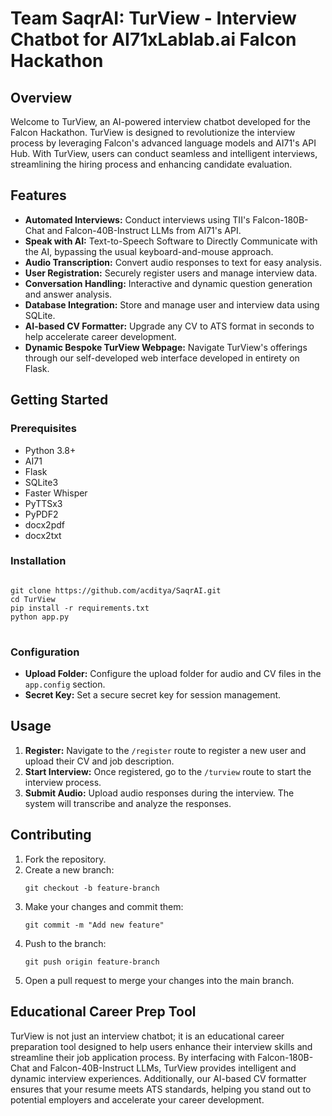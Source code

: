 <h1>Team SaqrAI: TurView - Interview Chatbot for AI71xLablab.ai Falcon Hackathon</h1>

<h2>Overview</h2>
<p>Welcome to TurView, an AI-powered interview chatbot developed for the Falcon Hackathon. TurView is designed to revolutionize the interview process by leveraging Falcon's advanced language models and AI71's API Hub. With TurView, users can conduct seamless and intelligent interviews, streamlining the hiring process and enhancing candidate evaluation.</p>

<h2>Features</h2>
<ul>
    <li><strong>Automated Interviews:</strong> Conduct interviews using TII's Falcon-180B-Chat and Falcon-40B-Instruct LLMs from AI71's API.</li>
    <li><strong>Speak with AI:</strong> Text-to-Speech Software to Directly Communicate with the AI, bypassing the usual keyboard-and-mouse approach.</li>
    <li><strong>Audio Transcription:</strong> Convert audio responses to text for easy analysis.</li>
    <li><strong>User Registration:</strong> Securely register users and manage interview data.</li>
    <li><strong>Conversation Handling:</strong> Interactive and dynamic question generation and answer analysis.</li>
    <li><strong>Database Integration:</strong> Store and manage user and interview data using SQLite.</li>
    <li><strong>AI-based CV Formatter:</strong> Upgrade any CV to ATS format in seconds to help accelerate career development.</li>
    <li><strong>Dynamic Bespoke TurView Webpage:</strong> Navigate TurView's offerings through our self-developed web interface developed in entirety on Flask.</li>
</ul>

<h2>Getting Started</h2>

<h3>Prerequisites</h3>
<ul>
    <li>Python 3.8+</li>
    <li>AI71</li>
    <li>Flask</li>
    <li>SQLite3</li>
    <li>Faster Whisper</li>
    <li>PyTTSx3</li>
    <li>PyPDF2</li>
    <li>docx2pdf</li>
    <li>docx2txt</li>
</ul>

<h3>Installation</h3>
<pre>
<code>
git clone https://github.com/acditya/SaqrAI.git
cd TurView
pip install -r requirements.txt
python app.py
</code>
</pre>

<h3>Configuration</h3>
<ul>
    <li><strong>Upload Folder:</strong> Configure the upload folder for audio and CV files in the <code>app.config</code> section.</li>
    <li><strong>Secret Key:</strong> Set a secure secret key for session management.</li>
</ul>

<h2>Usage</h2>
<ol>
    <li><strong>Register:</strong> Navigate to the <code>/register</code> route to register a new user and upload their CV and job description.</li>
    <li><strong>Start Interview:</strong> Once registered, go to the <code>/turview</code> route to start the interview process.</li>
    <li><strong>Submit Audio:</strong> Upload audio responses during the interview. The system will transcribe and analyze the responses.</li>
</ol>

<h2>Contributing</h2>
<ol>
    <li>Fork the repository.</li>
    <li>Create a new branch:
        <pre><code>git checkout -b feature-branch</code></pre>
    </li>
    <li>Make your changes and commit them:
        <pre><code>git commit -m "Add new feature"</code></pre>
    </li>
    <li>Push to the branch:
        <pre><code>git push origin feature-branch</code></pre>
    </li>
    <li>Open a pull request to merge your changes into the main branch.</li>
</ol>

<h2>Educational Career Prep Tool</h2>
<p>TurView is not just an interview chatbot; it is an educational career preparation tool designed to help users enhance their interview skills and streamline their job application process. By interfacing with Falcon-180B-Chat and Falcon-40B-Instruct LLMs, TurView provides intelligent and dynamic interview experiences. Additionally, our AI-based CV formatter ensures that your resume meets ATS standards, helping you stand out to potential employers and accelerate your career development.</p>
